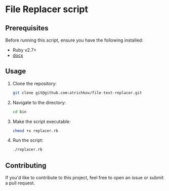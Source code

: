 # File Replacer script

## Prerequisites

Before running this script, ensure you have the following installed:
- Ruby v2.7+
- [docx](https://rubygems.org/gems/docx)

## Usage

1. Clone the repository:

    ```bash
    git clone git@github.com:atrichkov/file-text-replacer.git
    ```

2. Navigate to the directory:

    ```bash
    cd bin
    ```

3. Make the script executable:

    ```bash
    chmod +x replacer.rb
    ```

4. Run the script:

    ```bash
    ./replacer.rb
    ```

## Contributing

If you'd like to contribute to this project, feel free to open an issue or submit a pull request.
